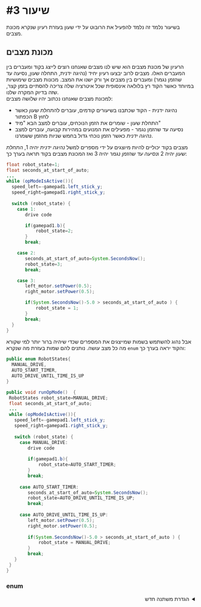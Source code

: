 # שיעור #3 
בשיעור נלמד זה נלמד להפעיל את הרובוט על ידי שעון בעזרת רעיון שנקרא מכונת מצבים.  
## מכונת מצבים 
הרעיון של מכונת מצבים הוא שיש לנו מצבים שאנחנו רוצים לייצג בקוד ומעברים בין המעברים האלו. מצבים לרוב יבצעו רעיון יחיד (נהיגה ידנית, התחלה שעון, נסיעה עד שהזמן נגמר) ומעברים בין מצבים אך ורק ישנו את המצב. מכונות מצבים שימושיות במיוחד כאשר הקוד רץ בלולאה אינסופית שכל איטרציה שלה צריכה להסתיים בזמן קצר, שזה בדיוק המקרה שלנו.  
למכונת מצבים שאנחנו נכתוב יהיו שלושה מצבים:  
  * נהיגה ידנית - הקוד שכתבנו בשיעורים קודמים, עוברים ל*התחלת שעון* כאשר הכפתור B לחוץ  
  * התחלת שעון - שומרים את הזמן הנוכחים, עוברים למצב הבא "מִיד"  
  * נסיעה עד שהזמן נגמר - מפעילים את המנועים במהירות קבועה, עוברים למצב *נהיגה ידנית* כאשר הזמן נוכחי גדול בחמש שניות מהזמן ששמרנו.
    
 מצבים בקוד יכוליים להיות מיוצגים על ידי מספרים למשל *נהיגה ידנית* יהיה 1, *התחלת שעון* יהיה 2 ו*נסיעה עד שהזמן נגמר* יהיה 3 ואז המכונת מצבים בקוד תראה בערך כך:
```java
float robot_state=1;
float seconds_at_start_of_auto;
...
while (opModeIsActive()){
  speed_left=-gamepad1.left_stick_y;
  speed_right=gamepad1.right_stick_y;
 
  switch (robot_state) {
    case 1:
       drive code

       if(gamepad1.b){
           robot_state=2;
       }
       break;

    case 2:
       seconds_at_start_of_auto=System.SecondsNow();
       robot_state=3;
       break;

    case 3:
       left_motor.setPower(0.5);
       right_motor.setPower(0.5);

       if(System.SecondsNow()-5.0 > seconds_at_start_of_auto ) {
           robot_state = 1;
       }
       break;
  }
}
```
 אבל נהוג להשתמש בשמות שמייצגים את המספרים שכדי שיהיה ברור יותר למי שקורא מה כל מצב עושה. נותנים להם שמות בעזרת מה שנקרא `enum` והקוד יראה בערך כך:  
 ```java
public enum RobotStates{
   MANUAL_DRIVE,
   AUTO_START_TIMER,
   AUTO_DRIVE_UNTIL_TIME_IS_UP
} 

public void runOpMode()  {
  RobotStates robot_state=MANUAL_DRIVE;
  float seconds_at_start_of_auto;
  ...
  while (opModeIsActive()){
    speed_left=-gamepad1.left_stick_y;
    speed_right=gamepad1.right_stick_y;
   
    switch (robot_state) {
      case MANUAL_DRIVE:
         drive code
  
         if(gamepad1.b){
             robot_state=AUTO_START_TIMER;
         }
         break;
  
      case AUTO_START_TIMER:
         seconds_at_start_of_auto=System.SecondsNow();
         robot_state=AUTO_DRIVE_UNTIL_TIME_IS_UP;
         break;
  
      case AUTO_DRIVE_UNTIL_TIME_IS_UP:
         left_motor.setPower(0.5);
         right_motor.setPower(0.5);
  
         if(System.SecondsNow()-5.0 > seconds_at_start_of_auto ) {
             robot_state = MANUAL_DRIVE;
         }
         break;
    }
  }
}
```
### &#x200f;enum 








<details>
<summary dir="rtl">הגדרת משתנה חדש</summary>  
    
```java  
public void runOpMode()  {  
           
    DcMotor left_motor;
    DcMotor right_motor;
    float speed_left;
    float speed_right;
    boolean slow_robot; // המשתנה שיכיל את הערך מהכפתור 
    ...
    
}
```  
</details>  

